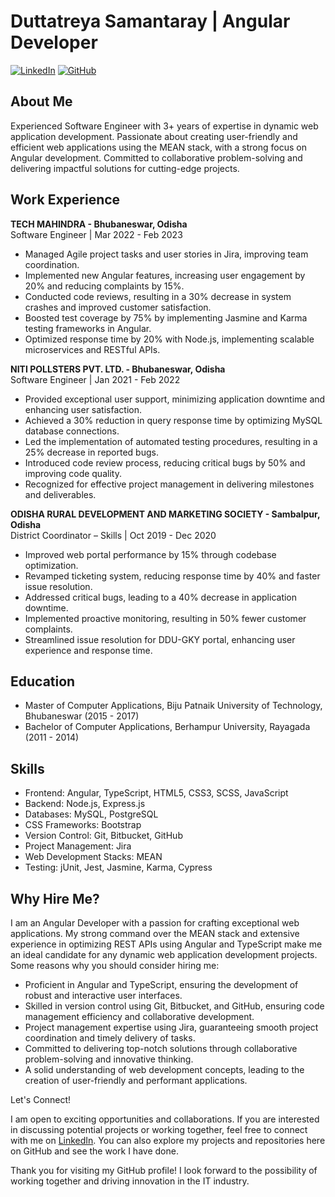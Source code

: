 # Duttatreya Samantaray | Angular Developer

[![LinkedIn](https://img.shields.io/badge/LinkedIn-Connect-blue?style=flat-square&logo=linkedin&labelColor=blue)](https://www.linkedin.com/in/duttatreya-samantaray)
[![GitHub](https://img.shields.io/badge/GitHub-Follow-lightgrey?style=flat-square&logo=github&labelColor=lightgrey)](https://github.com/cur10usc0der)

## About Me

Experienced Software Engineer with 3+ years of expertise in dynamic web application development. Passionate about creating user-friendly and efficient web applications using the MEAN stack, with a strong focus on Angular development. Committed to collaborative problem-solving and delivering impactful solutions for cutting-edge projects.

## Work Experience

**TECH MAHINDRA - Bhubaneswar, Odisha**<br>
Software Engineer | Mar 2022 - Feb 2023

- Managed Agile project tasks and user stories in Jira, improving team coordination.
- Implemented new Angular features, increasing user engagement by 20% and reducing complaints by 15%.
- Conducted code reviews, resulting in a 30% decrease in system crashes and improved customer satisfaction.
- Boosted test coverage by 75% by implementing Jasmine and Karma testing frameworks in Angular.
- Optimized response time by 20% with Node.js, implementing scalable microservices and RESTful APIs.

**NITI POLLSTERS PVT. LTD. - Bhubaneswar, Odisha**<br>
Software Engineer | Jan 2021 - Feb 2022

- Provided exceptional user support, minimizing application downtime and enhancing user satisfaction.
- Achieved a 30% reduction in query response time by optimizing MySQL database connections.
- Led the implementation of automated testing procedures, resulting in a 25% decrease in reported bugs.
- Introduced code review process, reducing critical bugs by 50% and improving code quality.
- Recognized for effective project management in delivering milestones and deliverables.

**ODISHA RURAL DEVELOPMENT AND MARKETING SOCIETY - Sambalpur, Odisha**<br>
District Coordinator – Skills | Oct 2019 - Dec 2020

- Improved web portal performance by 15% through codebase optimization.
- Revamped ticketing system, reducing response time by 40% and faster issue resolution.
- Addressed critical bugs, leading to a 40% decrease in application downtime.
- Implemented proactive monitoring, resulting in 50% fewer customer complaints.
- Streamlined issue resolution for DDU-GKY portal, enhancing user experience and response time.


## Education

- Master of Computer Applications, Biju Patnaik University of Technology, Bhubaneswar (2015 - 2017)
- Bachelor of Computer Applications, Berhampur University, Rayagada (2011 - 2014)

## Skills

- Frontend: Angular, TypeScript, HTML5, CSS3, SCSS, JavaScript
- Backend: Node.js, Express.js
- Databases: MySQL, PostgreSQL
- CSS Frameworks: Bootstrap
- Version Control: Git, Bitbucket, GitHub
- Project Management: Jira
- Web Development Stacks: MEAN
- Testing: jUnit, Jest, Jasmine, Karma, Cypress

## Why Hire Me?

I am an Angular Developer with a passion for crafting exceptional web applications. My strong command over the MEAN stack and extensive experience in optimizing REST APIs using Angular and TypeScript make me an ideal candidate for any dynamic web application development projects. Some reasons why you should consider hiring me:

- Proficient in Angular and TypeScript, ensuring the development of robust and interactive user interfaces.
- Skilled in version control using Git, Bitbucket, and GitHub, ensuring code management efficiency and collaborative development.
- Project management expertise using Jira, guaranteeing smooth project coordination and timely delivery of tasks.
- Committed to delivering top-notch solutions through collaborative problem-solving and innovative thinking.
- A solid understanding of web development concepts, leading to the creation of user-friendly and performant applications.

Let's Connect!

I am open to exciting opportunities and collaborations. If you are interested in discussing potential projects or working together, feel free to connect with me on [LinkedIn](https://www.linkedin.com/in/duttatreya-samantaray). You can also explore my projects and repositories here on GitHub and see the work I have done.

Thank you for visiting my GitHub profile! I look forward to the possibility of working together and driving innovation in the IT industry.
